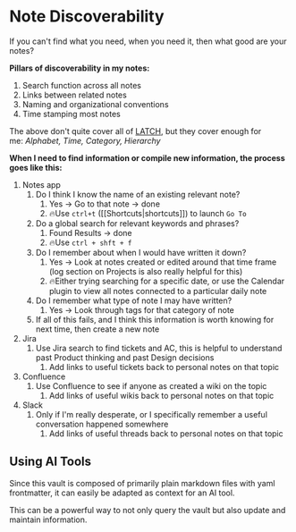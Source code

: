 # Note Discoverability

If you can't find what you need, when you need it, then what good are your notes?

**Pillars of discoverability in my notes:**

1. Search function across all notes
2. Links between related notes
3. Naming and organizational conventions
4. Time stamping most notes

The above don't quite cover all of [LATCH](https://www.davisandco.com/blog/need-organize-content-latch-it#:~:text=The%20premise%20of%20LATCH%20is,%2C%20Time%2C%20Category%20and%20Hierarchy.), but they cover enough for me: _Alphabet, Time, Category, Hierarchy_

**When I need to find information or compile new information, the process goes like this:**

1. Notes app
    1. Do I think I know the name of an existing relevant note?
        1. Yes → Go to that note → done
        2. 🔥Use `ctrl+t` ([[Shortcuts|shortcuts]]) to launch `Go To`
    2. Do a global search for relevant keywords and phrases?
        1. Found Results → done
        2. 🔥Use `ctrl + shft + f`
    3. Do I remember about when I would have written it down?
        1. Yes → Look at notes created or edited around that time frame (log section on Projects is also really helpful for this)
        2. 🔥Either trying searching for a specific date, or use the Calendar plugin to view all notes connected to a particular daily note
    4. Do I remember what type of note I may have written?
        1. Yes → Look through tags for that category of note
    5. If all of this fails, and I think this information is worth knowing for next time, then create a new note
2. Jira
    1. Use Jira search to find tickets and AC, this is helpful to understand past Product thinking and past Design decisions
        1. Add links to useful tickets back to personal notes on that topic
3. Confluence
    1. Use Confluence to see if anyone as created a wiki on the topic
        1. Add links of useful wikis back to personal notes on that topic
4. Slack
    1. Only if I'm really desperate, or I specifically remember a useful conversation happened somewhere
        1. Add links of useful threads back to personal notes on that topic

## Using AI Tools

Since this vault is composed of primarily plain markdown files with yaml frontmatter, it can easily be adapted as context for an AI tool.

This can be a powerful way to not only query the vault but also update and maintain information.
